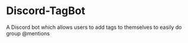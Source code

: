 # Discord-TagBot
A Discord bot which allows users to add tags to themselves to easily do group @mentions
